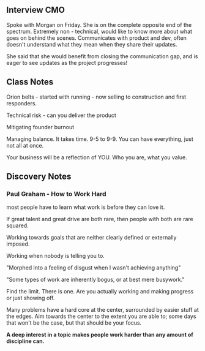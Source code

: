 ## Interview CMO
Spoke with Morgan on Friday. She is on the complete opposite end of the spectrum. Extremely non - technical, would like to know more about what goes on behind the scenes. Communicates with product and dev, often doesn't understand what they mean when they share their updates. 

She said that she would benefit from closing the communication gap, and is eager to see updates as the project progresses!

## Class Notes
Orion belts - started with running - now selling to construction and first responders. 

Technical risk - can you deliver the product

Mitigating founder burnout 

Managing balance. It takes time. 9-5 to 9-9. You can have everything, just not all at once. 

Your business will be a reflection of YOU. Who you are, what you value. 
 
## Discovery Notes

### Paul Graham - How to Work Hard
most people have to learn what work is before they can love it.

If great talent and great drive are both rare, then people with both are rare squared.

Working towards goals that are neither clearly defined or externally imposed. 

Working when nobody is telling you to. 

"Morphed into a feeling of disgust when I wasn't achieving anything"

"Some types of work are inherently bogus, or at best mere busywork."

Find the limit. There is one. Are you actually working and making progress or just showing off. 

Many problems have a hard core at the center, surrounded by easier stuff at the edges. Aim towards the center to the extent you are able to; some days that won't be the case, but that should be your focus. 

**A deep interest in a topic makes people work harder than any amount of discipline can.**

